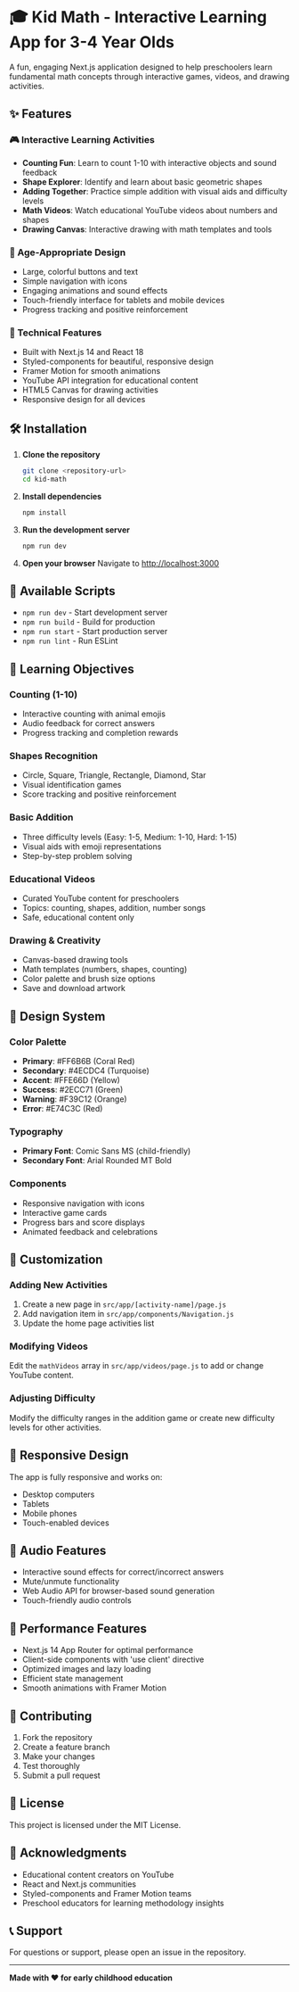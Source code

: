 # 🎓 Kid Math - Interactive Learning App for 3-4 Year Olds

A fun, engaging Next.js application designed to help preschoolers learn fundamental math concepts through interactive games, videos, and drawing activities.

## ✨ Features

### 🎮 Interactive Learning Activities
- **Counting Fun**: Learn to count 1-10 with interactive objects and sound feedback
- **Shape Explorer**: Identify and learn about basic geometric shapes
- **Adding Together**: Practice simple addition with visual aids and difficulty levels
- **Math Videos**: Watch educational YouTube videos about numbers and shapes
- **Drawing Canvas**: Interactive drawing with math templates and tools

### 🎨 Age-Appropriate Design
- Large, colorful buttons and text
- Simple navigation with icons
- Engaging animations and sound effects
- Touch-friendly interface for tablets and mobile devices
- Progress tracking and positive reinforcement

### 🚀 Technical Features
- Built with Next.js 14 and React 18
- Styled-components for beautiful, responsive design
- Framer Motion for smooth animations
- YouTube API integration for educational content
- HTML5 Canvas for drawing activities
- Responsive design for all devices

## 🛠️ Installation

1. **Clone the repository**
   ```bash
   git clone <repository-url>
   cd kid-math
   ```

2. **Install dependencies**
   ```bash
   npm install
   ```

3. **Run the development server**
   ```bash
   npm run dev
   ```

4. **Open your browser**
   Navigate to [http://localhost:3000](http://localhost:3000)

## 📱 Available Scripts

- `npm run dev` - Start development server
- `npm run build` - Build for production
- `npm run start` - Start production server
- `npm run lint` - Run ESLint

## 🎯 Learning Objectives

### Counting (1-10)
- Interactive counting with animal emojis
- Audio feedback for correct answers
- Progress tracking and completion rewards

### Shapes Recognition
- Circle, Square, Triangle, Rectangle, Diamond, Star
- Visual identification games
- Score tracking and positive reinforcement

### Basic Addition
- Three difficulty levels (Easy: 1-5, Medium: 1-10, Hard: 1-15)
- Visual aids with emoji representations
- Step-by-step problem solving

### Educational Videos
- Curated YouTube content for preschoolers
- Topics: counting, shapes, addition, number songs
- Safe, educational content only

### Drawing & Creativity
- Canvas-based drawing tools
- Math templates (numbers, shapes, counting)
- Color palette and brush size options
- Save and download artwork

## 🎨 Design System

### Color Palette
- **Primary**: #FF6B6B (Coral Red)
- **Secondary**: #4ECDC4 (Turquoise)
- **Accent**: #FFE66D (Yellow)
- **Success**: #2ECC71 (Green)
- **Warning**: #F39C12 (Orange)
- **Error**: #E74C3C (Red)

### Typography
- **Primary Font**: Comic Sans MS (child-friendly)
- **Secondary Font**: Arial Rounded MT Bold

### Components
- Responsive navigation with icons
- Interactive game cards
- Progress bars and score displays
- Animated feedback and celebrations

## 🔧 Customization

### Adding New Activities
1. Create a new page in `src/app/[activity-name]/page.js`
2. Add navigation item in `src/app/components/Navigation.js`
3. Update the home page activities list

### Modifying Videos
Edit the `mathVideos` array in `src/app/videos/page.js` to add or change YouTube content.

### Adjusting Difficulty
Modify the difficulty ranges in the addition game or create new difficulty levels for other activities.

## 📱 Responsive Design

The app is fully responsive and works on:
- Desktop computers
- Tablets
- Mobile phones
- Touch-enabled devices

## 🎵 Audio Features

- Interactive sound effects for correct/incorrect answers
- Mute/unmute functionality
- Web Audio API for browser-based sound generation
- Touch-friendly audio controls

## 🚀 Performance Features

- Next.js 14 App Router for optimal performance
- Client-side components with 'use client' directive
- Optimized images and lazy loading
- Efficient state management
- Smooth animations with Framer Motion

## 🤝 Contributing

1. Fork the repository
2. Create a feature branch
3. Make your changes
4. Test thoroughly
5. Submit a pull request

## 📄 License

This project is licensed under the MIT License.

## 🙏 Acknowledgments

- Educational content creators on YouTube
- React and Next.js communities
- Styled-components and Framer Motion teams
- Preschool educators for learning methodology insights

## 📞 Support

For questions or support, please open an issue in the repository.

---

**Made with ❤️ for early childhood education**
